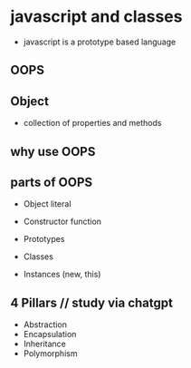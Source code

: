 # javascript and classes
- javascript is a prototype based language

## OOPS

## Object
- collection of properties and methods

## why use OOPS

## parts of OOPS
- Object literal

- Constructor function
- Prototypes
- Classes
- Instances (new, this)

## 4 Pillars       // study via chatgpt
- Abstraction
- Encapsulation
- Inheritance
- Polymorphism